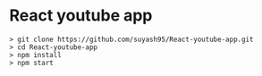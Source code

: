 # React youtube app
```
> git clone https://github.com/suyash95/React-youtube-app.git
> cd React-youtube-app
> npm install
> npm start
```